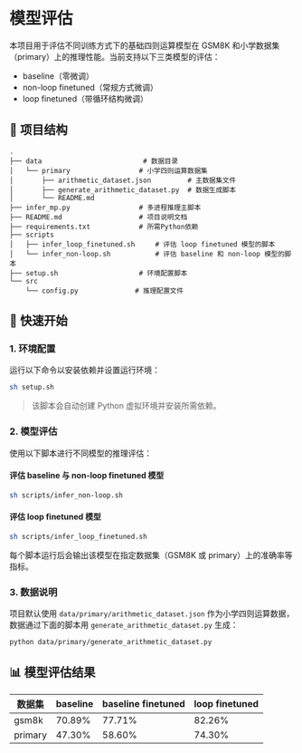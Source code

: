 # 模型评估

本项目用于评估不同训练方式下的基础四则运算模型在 GSM8K 和小学数据集（primary）上的推理性能。当前支持以下三类模型的评估：

- baseline（零微调）
- non-loop finetuned（常规方式微调）
- loop finetuned（带循环结构微调）

## 📁 项目结构

```
.
├── data                         # 数据目录
│   └── primary                 # 小学四则运算数据集
│       ├── arithmetic_dataset.json         # 主数据集文件
│       ├── generate_arithmetic_dataset.py  # 数据生成脚本
│       └── README.md
├── infer_mp.py                 # 多进程推理主脚本
├── README.md                   # 项目说明文档
├── requirements.txt            # 所需Python依赖
├── scripts
│   ├── infer_loop_finetuned.sh     # 评估 loop finetuned 模型的脚本
│   └── infer_non-loop.sh           # 评估 baseline 和 non-loop 模型的脚本
├── setup.sh                    # 环境配置脚本
└── src
    └── config.py              # 推理配置文件
```

## 🚀 快速开始

### 1. 环境配置

运行以下命令以安装依赖并设置运行环境：

```bash
sh setup.sh
```

> 该脚本会自动创建 Python 虚拟环境并安装所需依赖。

### 2. 模型评估

使用以下脚本进行不同模型的推理评估：

#### 评估 baseline 与 non-loop finetuned 模型

```bash
sh scripts/infer_non-loop.sh
```

#### 评估 loop finetuned 模型

```bash
sh scripts/infer_loop_finetuned.sh
```

每个脚本运行后会输出该模型在指定数据集（GSM8K 或 primary）上的准确率等指标。

### 3. 数据说明

项目默认使用 `data/primary/arithmetic_dataset.json` 作为小学四则运算数据，数据通过下面的脚本用 `generate_arithmetic_dataset.py` 生成：

```bash
python data/primary/generate_arithmetic_dataset.py
```

## 📊 模型评估结果

| 数据集   | baseline | baseline finetuned | loop finetuned |
|----------|----------|--------------------|----------------|
| gsm8k    | 70.89%   | 77.71%             | 82.26%         |
| primary  | 47.30%   | 58.60%             | 74.30%         |